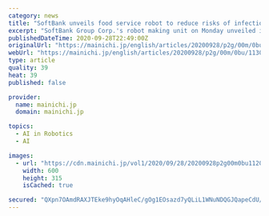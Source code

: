 ```yaml
---
category: news
title: "SoftBank unveils food service robot to reduce risks of infections"
excerpt: "SoftBank Group Corp.'s robot making unit on Monday unveiled its new food service robot in a move designed to reduce the risk of coron"
publishedDateTime: 2020-09-28T22:49:00Z
originalUrl: "https://mainichi.jp/english/articles/20200928/p2g/00m/0bu/113000c"
webUrl: "https://mainichi.jp/english/articles/20200928/p2g/00m/0bu/113000c"
type: article
quality: 39
heat: 39
published: false

provider:
  name: mainichi.jp
  domain: mainichi.jp

topics:
  - AI in Robotics
  - AI

images:
  - url: "https://cdn.mainichi.jp/vol1/2020/09/28/20200928p2g00m0bu112000p/0c8.jpg?1"
    width: 600
    height: 315
    isCached: true

secured: "QXpn7OAmdRAXJTEke9hyOqAHleC/gOg1EOsazd7yQLiL1WNuNDQGJQapeCdU/8frLzIFW2ndsUKwrVVtIJmD6k2r6I67Ubky8sorK+A6Ia6YV/2Q8c/+7i7HvypgsxxKIl40/HJ76AzcIgHsHpIHOqzFE0zYXWTtZYetUSnf3fFlQlQgfT2Upjm8JhH2iDNNicsHUXxMqC+mkTOCOIS7g9jx9nPT1+iXyx0K5WNMnBxEQT/+PTGJu00tKiBfxeewXbS5T9hJjp8BOk4DHwDQLbDNmWnfB1S5eQgizpcyBBJq5HvH4tKp7dsTcdXbkrlB7hAFgNLObVT0ZVdqqMnnRiC3tIMhEJ56GBHI9vzd0m8=;zPuoK9NmWjRQP67wehBMlg=="
---
```



